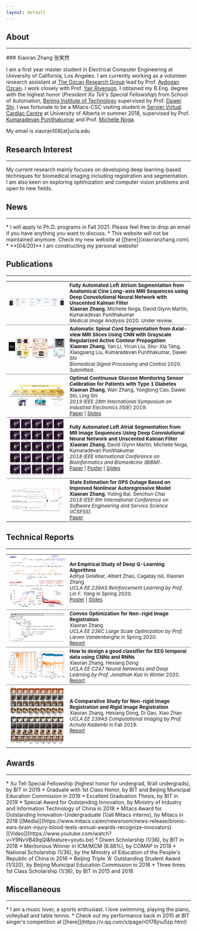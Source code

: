 ```yaml
---
layout: default
---
```



## About
<hr style="height:2px;border-width:0;color:gray;background-color:gray">
### Xiaoran Zhang 张笑然

I am a first year master student in Electrical Computer Engineering at University of California, Los Angeles. I am currently working as a volunteer research assistant at [The Ozcan Research Group](https://innovate.ee.ucla.edu/) lead by Prof. [Aydogan Ozcan](https://www.ee.ucla.edu/aydogan-ozcan/). I work closely with Prof. [Yair Rivenson](https://www.ee.ucla.edu/yair%20rivenson/). I obtained my B.Eng. degree with the highest honor (_President Xu Teli's Special Fellowship_) from School of Automation, [Beijing Institute of Technology](http://www.bit.edu.cn/) supervised by Prof. [Dawei Shi](http://www.escience.cn/people/dshi/index.html;jsessionid=5E27F4F80FFD767E21F2D439C6C9ADAB-n1). I was fortunate to be a Mitacs-CSC visiting student in [Servier Virtual Cardiac Centre](http://spaces.facsci.ualberta.ca/svcc) at University of Alberta in summer 2018, supervised by Prof. [Kumaradevan Punithakumar](https://sites.ualberta.ca/~punithak/) and Prof. [Michelle Noga](https://spaces.facsci.ualberta.ca/svcc/team/).

My email is xiaoran108[at]ucla.edu

## Research Interest
<hr style="height:2px;border-width:0;color:gray;background-color:gray">
My current research mainly focuses on developing deep learning-based techniques for biomedical imaging including registration and segmentation. I am also keen on exploring optimization and computer vision problems and open to new fields.

## News
<hr style="height:2px;border-width:0;color:gray;background-color:gray">
* I will apply to Ph.D. programs in Fall 2021. Please feel free to drop an email if you have anything you want to discuss.
* This website will not be maintained anymore. Check my new website at [[here]](xiaoranzhang.com).
* **[04/20]** I am constructing my personal website! 

<style type="text/css">
	table.pub_table {
		width: 100%;
		font-size: 10pt;
    }
	td.pub_td1_nl {
        width: 33%;
        border-bottom: 0px solid gray;
    }
    td.pub_td1_l {
        width: 33%;
        border-bottom: 1px solid gray;
    }
    td.pub_td2_nl {
        width: 67%;
        border-bottom: 0px solid gray;
	}
	td.pub_td2_l {
        width: 67%;
        border-bottom: 1px solid gray;
    }
</style>


<body>
<div class='section_div' id="papers">


<h2>Publications</h2>
<hr style="height:2px;border-width:0;color:gray;background-color:gray">
<table class="pub_table">
<!-- <tr><td class="year_heading">2019<hr class="year_hr_wteaser"></td></tr> -->
<tr>
	<td class="pub_td1_l"><div class="LA_div"><img class="LA_img" src="/assets/img/LA_seg_2020.png"/></div></td>
	<td class="pub_td2_l"><b>Fully Automated Left Atrium Segmentation from Anatomical Cine Long-axis MRI Sequences using Deep Convolutional Neural Network with Unscented Kalman Filter</b>
    <br><b>Xiaoran Zhang</b>, Michelle Noga, David Glynn Martin, Kumaradevan Punithakumar
    <br><i>Medical Image Analysis</i> 2020. Under review.
    </td>
</tr>
<tr>
	<td class="pub_td1_l"><div class="Spinal_div"><img class="Spinal_img" src="/assets/img/Spinal_seg_2020.png"/></div></td>
	<td class="pub_td2_l"><b>Automatic Spinal Cord Segmentation from Axial-view MRI Slices Using CNN with Grayscale Regularized Active Contour Propagation</b>
    <br><b>Xiaoran Zhang</b>, Yan Li, Yicun Liu, Shu-Xia Tang, Xiaoguang Liu, Kumaradevan Punithakumar, Dawei Shi
    <br><i>Biomedical Signal Processing and Control</i> 2020. Submitted.</td>
</tr>
<tr>
	<td class="pub_td1_l"><div class="ISIE_div"><img class="ISIE_img" src="/assets/img/ISIE_2019.png"/></div></td>
	<td class="pub_td2_l"><b>Optimal Continuous Glucose Monitoring Sensor Calibration for Patients with Type 1 Diabetes</b>
    <br><b>Xiaoran Zhang</b>, Wan Zhang, Yongtong Cao, Dawei Shi, Ling Shi
    <br><i>2019 IEEE 28th International Symposium on Industrial Electronics (ISIE)</i> 2019.
    <br><a href="https://ieeexplore.ieee.org/abstract/document/8781401">Paper</a> | <a href="/assets/file/IEEE_ISIE_slides.pdf">Slides</a>
    </td>
</tr>
<tr>
	<td class="pub_td1_l"><div class="BIBM_div"><img class="BIBM_img" src="/assets/img/BIBM_2018.png"/></div></td>
	<td class="pub_td2_l"><b>Fully Automated Left Atrial Segmentation from MR Image Sequences Using Deep Convolutional Neural Network and Unscented Kalman Filter</b>
    <br><b>Xiaoran Zhang</b>, David Glynn Martin, Michelle Noga, Kumaradevan Punithakumar
    <br><i>2018 IEEE International Conference on Bioinformatics and Biomedicine (BIBM)</i>.
    <br><a href="https://ieeexplore.ieee.org/abstract/document/8621570">Paper</a> | <a href="/assets/file/Mitacs_poster.pdf">Poster</a> | <a href="/assets/file/IEEE_BIBM_slides.pdf">Slides</a>
    </td>

</tr>

<tr>
	<td class="pub_td1_nl"><div class="ICSESS_div"><img class="ICSESS_img" src="/assets/img/ICSESS_2018.png"/></div></td>
	<td class="pub_td2_nl"><b>State Estimation for GPS Outage Based on Improved Nonlinear Autoregressive Model</b>
    <br><b>Xiaoran Zhang</b>, Yuting Bai, Senchun Chai
    <br><i>2018 IEEE 9th International Conference on Software Engineering and Service Science (ICSESS)</i>.
    <br><a href="https://ieeexplore.ieee.org/abstract/document/8663875">Paper</a>
    </td>
</tr>
</table>

<h2>Technical Reports</h2>
<hr style="height:2px;border-width:0;color:gray;background-color:gray">
<table class="pub_table">
<tr>
	<td class="pub_td1_l"><div class="239ASRL"><img class="239ASRL_img" src="/assets/img/239ASRL.png"/></div></td>
	<td class="pub_td2_l"><b>An Empirical Study of Deep Q-Learning Algorithms</b>
    <br>Aditya Golatkar, Albert Zhao, Cagatay Isil, Xiaoran Zhang
    <br><i>UCLA EE 239AS Reinforcement Learning by Prof. Lin F. Yang</i> in Spring 2020.
    <br><a href="/assets/file/239ASRL_poster.pdf">Poster</a> | <a href="/assets/file/239ASRL_slides.pdf">Slides</a>
    </td>
</tr>
<tr>
	<td class="pub_td1_l"><div class="236C"><img class="236C" src="/assets/img/236C.png"/></div></td>
	<td class="pub_td2_l"><b>Convex Optimization for Non-rigid Image Registration</b><br>Xiaoran Zhang
    <br><i>UCLA EE 236C Large Scale Optimization by Prof. Lieven Vandenberghe</i> in Spring 2020.
    <br><a href="/assets/file/236C.pdf">Report</a></td>
</tr>
<tr>
	<td class="pub_td1_l"><div class="C247"><img class="C247" src="/assets/img/C247.png"/></div></td>
	<td class="pub_td2_l"><b>How to design a good classifier for EEG temporal data using CNNs and RNNs</b>
    <br>Xiaoran Zhang, Hexiang Dong<br><i>UCLA EE C247 Neural Networks and Deep Learning by Prof. Jonathan Kao</i> in Winter 2020.
    <br><a href="/assets/file/C247.pdf">Report</a></td>
</tr>
<tr>
	<td class="pub_td1_nl"><div class="239AS"><img class="239AS_img" src="/assets/img/239AS.png"/></div></td>
	<td class="pub_td2_nl"><b>A Comparative Study for Non-rigid Image Registration and Rigid Image Registration</b>
    <br>Xiaoran Zhang, Hexiang Dong, Di Gao, Xiao Zhao
    <br><i>UCLA EE 239AS Computational Imaging by Prof. Achuta Kadambi</i> in Fall 2019.
    <br><a href="https://arxiv.org/pdf/2001.03831.pdf">Report</a></td>
</tr>
</table>
</div>
</body>


## Awards
<hr style="height:2px;border-width:0;color:gray;background-color:gray">
* Xu Teli Special Fellowship (highest honor for undergrad, 9/all undergrads), by BIT in 2019
* Graduate with 1st Class Honor, by BIT and Beijing Municipal Education Commission in 2019
* Excellent Graduation Thesis, by BIT in 2019 
* Special Award for Outstanding Innovation, by Ministry of Industry and Information Technology of China in 2018
* Mitacs Award for Outstanding Innovation-Undergraduate (1/all Mitacs interns), by Mitacs in 2018 [[Media]](https://www.mitacs.ca/en/newsroom/news-release/bionic-ears-brain-injury-blood-tests-annual-awards-recognize-innovators) [[Video]](https://www.youtube.com/watch?v=Y9NvVB49qQI&feature=youtu.be)
* Diwen Scholarship (1/36), by BIT in 2018
* Meritorious Winner in ICM/MCM (8.88%), by COMAP in 2018
* National Scholarship (1/36), by the Ministry of Education of the People's Republic of China in 2016
* Beijing Triple 'A' Outstanding Student Award (1/320), by Beijing Municipal Education Commission in 2016
* Three times 1st Class Scholarship (1/36), by BIT in 2015 and 2016

## Miscellaneous
<hr style="height:2px;border-width:0;color:gray;background-color:gray">
* I am a music lover, a sports enthusiast. I love swimming, playing the piano, volleyball and table tennis.
* Check out my performance back in 2015 at BIT singer's competition at [[here]](https://v.qq.com/x/page/r0176jnu5zp.html)





